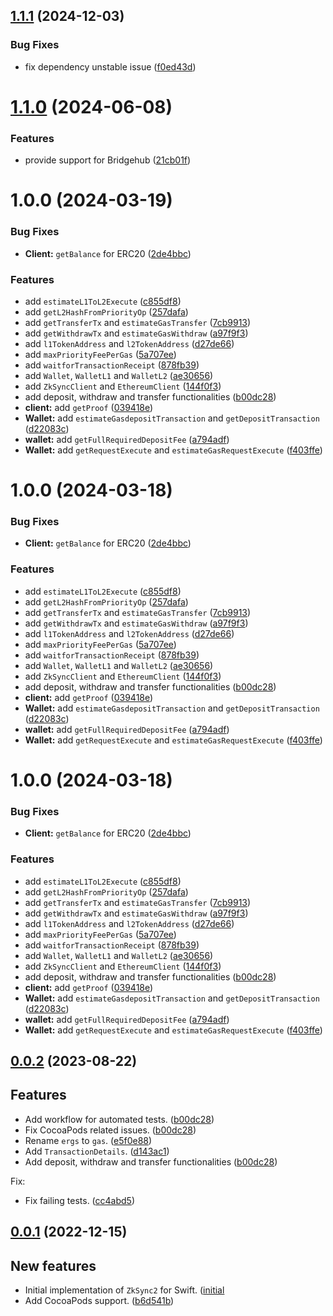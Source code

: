 ## [1.1.1](https://github.com/zksync-sdk/zksync2-swift/compare/v1.1.0...v1.1.1) (2024-12-03)


### Bug Fixes

* fix dependency unstable issue ([f0ed43d](https://github.com/zksync-sdk/zksync2-swift/commit/f0ed43d0eaf850339b23118d60aa66eeffd93ea5))

# [1.1.0](https://github.com/zksync-sdk/zksync2-swift/compare/v1.0.0...v1.1.0) (2024-06-08)


### Features

* provide support for Bridgehub ([21cb01f](https://github.com/zksync-sdk/zksync2-swift/commit/21cb01f1f48dd4fd33977c9b64f678e18457d83a))

# 1.0.0 (2024-03-19)


### Bug Fixes

* **Client:** `getBalance` for ERC20 ([2de4bbc](https://github.com/zksync-sdk/zksync2-swift/commit/2de4bbce81ab46046e7f0e1e5402ec5601928832))


### Features

* add `estimateL1ToL2Execute` ([c855df8](https://github.com/zksync-sdk/zksync2-swift/commit/c855df8387f7c74160dcefa10d25f26d531b871b))
* add `getL2HashFromPriorityOp` ([257dafa](https://github.com/zksync-sdk/zksync2-swift/commit/257dafa164d8bca493dccf945775aec0e82494a5))
* add `getTransferTx` and `estimateGasTransfer` ([7cb9913](https://github.com/zksync-sdk/zksync2-swift/commit/7cb99138c0b4050a0e62f0ff788d116c6cd8929d))
* add `getWithdrawTx` and `estimateGasWithdraw` ([a97f9f3](https://github.com/zksync-sdk/zksync2-swift/commit/a97f9f3de90cd82f8ca3e1a095ebcb006188ae64))
* add `l1TokenAddress` and `l2TokenAddress` ([d27de66](https://github.com/zksync-sdk/zksync2-swift/commit/d27de66502d204df01ad48e5663dcae434cd07ea))
* add `maxPriorityFeePerGas` ([5a707ee](https://github.com/zksync-sdk/zksync2-swift/commit/5a707ee90006facb11d6628208b93600fcec0af5))
* add `waitforTransactionReceipt` ([878fb39](https://github.com/zksync-sdk/zksync2-swift/commit/878fb39dde6bfd4766e6dddf4645f8457791648e))
* add `Wallet`, `WalletL1` and `WalletL2` ([ae30656](https://github.com/zksync-sdk/zksync2-swift/commit/ae306564daaeb8c3420b4ae9a1569f387876cd8b))
* add `ZkSyncClient` and `EthereumClient` ([144f0f3](https://github.com/zksync-sdk/zksync2-swift/commit/144f0f3c4a0092b983bfd62a99161df8ce9d807e))
* add deposit, withdraw and transfer functionalities ([b00dc28](https://github.com/zksync-sdk/zksync2-swift/commit/b00dc28b07e1125de1442f0b1897065d354b6d03))
* **client:** add `getProof` ([039418e](https://github.com/zksync-sdk/zksync2-swift/commit/039418e222095abea545434827ba423a208a0fc4))
* **Wallet:** add `estimateGasdepositTransaction` and `getDepositTransaction` ([d22083c](https://github.com/zksync-sdk/zksync2-swift/commit/d22083c1bb27184a6696d3832de1489739d37b00))
* **wallet:** add `getFullRequiredDepositFee` ([a794adf](https://github.com/zksync-sdk/zksync2-swift/commit/a794adfca6ba50d1995dbb962a181678475aa409))
* **Wallet:** add `getRequestExecute` and `estimateGasRequestExecute` ([f403ffe](https://github.com/zksync-sdk/zksync2-swift/commit/f403ffed7d78311be20d30457d69dede0ce42596))

# 1.0.0 (2024-03-18)


### Bug Fixes

* **Client:** `getBalance` for ERC20 ([2de4bbc](https://github.com/zksync-sdk/zksync2-swift/commit/2de4bbce81ab46046e7f0e1e5402ec5601928832))


### Features

* add `estimateL1ToL2Execute` ([c855df8](https://github.com/zksync-sdk/zksync2-swift/commit/c855df8387f7c74160dcefa10d25f26d531b871b))
* add `getL2HashFromPriorityOp` ([257dafa](https://github.com/zksync-sdk/zksync2-swift/commit/257dafa164d8bca493dccf945775aec0e82494a5))
* add `getTransferTx` and `estimateGasTransfer` ([7cb9913](https://github.com/zksync-sdk/zksync2-swift/commit/7cb99138c0b4050a0e62f0ff788d116c6cd8929d))
* add `getWithdrawTx` and `estimateGasWithdraw` ([a97f9f3](https://github.com/zksync-sdk/zksync2-swift/commit/a97f9f3de90cd82f8ca3e1a095ebcb006188ae64))
* add `l1TokenAddress` and `l2TokenAddress` ([d27de66](https://github.com/zksync-sdk/zksync2-swift/commit/d27de66502d204df01ad48e5663dcae434cd07ea))
* add `maxPriorityFeePerGas` ([5a707ee](https://github.com/zksync-sdk/zksync2-swift/commit/5a707ee90006facb11d6628208b93600fcec0af5))
* add `waitforTransactionReceipt` ([878fb39](https://github.com/zksync-sdk/zksync2-swift/commit/878fb39dde6bfd4766e6dddf4645f8457791648e))
* add `Wallet`, `WalletL1` and `WalletL2` ([ae30656](https://github.com/zksync-sdk/zksync2-swift/commit/ae306564daaeb8c3420b4ae9a1569f387876cd8b))
* add `ZkSyncClient` and `EthereumClient` ([144f0f3](https://github.com/zksync-sdk/zksync2-swift/commit/144f0f3c4a0092b983bfd62a99161df8ce9d807e))
* add deposit, withdraw and transfer functionalities ([b00dc28](https://github.com/zksync-sdk/zksync2-swift/commit/b00dc28b07e1125de1442f0b1897065d354b6d03))
* **client:** add `getProof` ([039418e](https://github.com/zksync-sdk/zksync2-swift/commit/039418e222095abea545434827ba423a208a0fc4))
* **Wallet:** add `estimateGasdepositTransaction` and `getDepositTransaction` ([d22083c](https://github.com/zksync-sdk/zksync2-swift/commit/d22083c1bb27184a6696d3832de1489739d37b00))
* **wallet:** add `getFullRequiredDepositFee` ([a794adf](https://github.com/zksync-sdk/zksync2-swift/commit/a794adfca6ba50d1995dbb962a181678475aa409))
* **Wallet:** add `getRequestExecute` and `estimateGasRequestExecute` ([f403ffe](https://github.com/zksync-sdk/zksync2-swift/commit/f403ffed7d78311be20d30457d69dede0ce42596))

# 1.0.0 (2024-03-18)


### Bug Fixes

* **Client:** `getBalance` for ERC20 ([2de4bbc](https://github.com/zksync-sdk/zksync2-swift/commit/2de4bbce81ab46046e7f0e1e5402ec5601928832))


### Features

* add `estimateL1ToL2Execute` ([c855df8](https://github.com/zksync-sdk/zksync2-swift/commit/c855df8387f7c74160dcefa10d25f26d531b871b))
* add `getL2HashFromPriorityOp` ([257dafa](https://github.com/zksync-sdk/zksync2-swift/commit/257dafa164d8bca493dccf945775aec0e82494a5))
* add `getTransferTx` and `estimateGasTransfer` ([7cb9913](https://github.com/zksync-sdk/zksync2-swift/commit/7cb99138c0b4050a0e62f0ff788d116c6cd8929d))
* add `getWithdrawTx` and `estimateGasWithdraw` ([a97f9f3](https://github.com/zksync-sdk/zksync2-swift/commit/a97f9f3de90cd82f8ca3e1a095ebcb006188ae64))
* add `l1TokenAddress` and `l2TokenAddress` ([d27de66](https://github.com/zksync-sdk/zksync2-swift/commit/d27de66502d204df01ad48e5663dcae434cd07ea))
* add `maxPriorityFeePerGas` ([5a707ee](https://github.com/zksync-sdk/zksync2-swift/commit/5a707ee90006facb11d6628208b93600fcec0af5))
* add `waitforTransactionReceipt` ([878fb39](https://github.com/zksync-sdk/zksync2-swift/commit/878fb39dde6bfd4766e6dddf4645f8457791648e))
* add `Wallet`, `WalletL1` and `WalletL2` ([ae30656](https://github.com/zksync-sdk/zksync2-swift/commit/ae306564daaeb8c3420b4ae9a1569f387876cd8b))
* add `ZkSyncClient` and `EthereumClient` ([144f0f3](https://github.com/zksync-sdk/zksync2-swift/commit/144f0f3c4a0092b983bfd62a99161df8ce9d807e))
* add deposit, withdraw and transfer functionalities ([b00dc28](https://github.com/zksync-sdk/zksync2-swift/commit/b00dc28b07e1125de1442f0b1897065d354b6d03))
* **client:** add `getProof` ([039418e](https://github.com/zksync-sdk/zksync2-swift/commit/039418e222095abea545434827ba423a208a0fc4))
* **Wallet:** add `estimateGasdepositTransaction` and `getDepositTransaction` ([d22083c](https://github.com/zksync-sdk/zksync2-swift/commit/d22083c1bb27184a6696d3832de1489739d37b00))
* **wallet:** add `getFullRequiredDepositFee` ([a794adf](https://github.com/zksync-sdk/zksync2-swift/commit/a794adfca6ba50d1995dbb962a181678475aa409))
* **Wallet:** add `getRequestExecute` and `estimateGasRequestExecute` ([f403ffe](https://github.com/zksync-sdk/zksync2-swift/commit/f403ffed7d78311be20d30457d69dede0ce42596))

## [0.0.2](https://github.com/zksync-sdk/zksync2-swift/compare/0.0.1...0.0.2) (2023-08-22)

## Features
* Add workflow for automated tests. ([b00dc28](https://github.com/zksync-sdk/zksync2-swift/pull/3))
* Fix CocoaPods related issues. ([b00dc28](https://github.com/zksync-sdk/zksync2-swift/pull/5))
* Rename `ergs` to `gas`. ([e5f0e88](https://github.com/zksync-sdk/zksync2-swift/commit/e5f0e88dae86c63925a79fc8ab847238298b1797))
* Add `TransactionDetails`. ([d143ac1](https://github.com/zksync-sdk/zksync2-swift/commit/d143ac1500e531d3bf9113ad6c7501f731cc10bd))
* Add deposit, withdraw and transfer functionalities ([b00dc28](https://github.com/zksync-sdk/zksync2-swift/commit/b00dc28b07e1125de1442f0b1897065d354b6d03))

Fix:
* Fix failing tests. ([cc4abd5](https://github.com/zksync-sdk/zksync2-swift/commit/cc4abd5942f1e151e474e7501b264cbf2a849a19))



## [0.0.1](https://github.com/zksync-sdk/zksync2-swift/commits/0.0.1) (2022-12-15)

## New features
* Initial implementation of `ZkSync2` for Swift. ([initial](https://github.com/zksync-sdk/zksync2-swift/pull/1)   
* Add CocoaPods support. ([b6d541b](https://github.com/zksync-sdk/zksync2-swift/pull/2))
